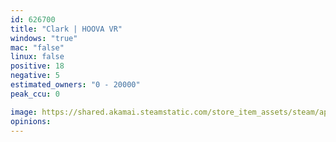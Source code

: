 ```yaml
---
id: 626700
title: "Clark | HOOVA VR"
windows: "true"
mac: "false"
linux: false
positive: 18
negative: 5
estimated_owners: "0 - 20000"
peak_ccu: 0

image: https://shared.akamai.steamstatic.com/store_item_assets/steam/apps/626700/header.jpg?t=1516994310
opinions:
---
```

